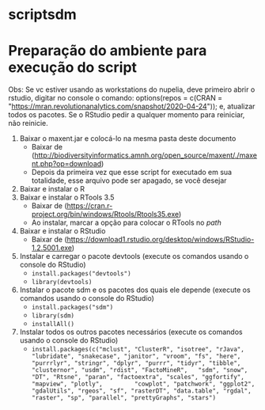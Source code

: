 # scriptsdm





# Preparação do ambiente para execução do script

Obs: Se vc estiver usando as workstations do nupelia, deve primeiro abrir o rstudio, digitar no console o comando: options(repos = c(CRAN = "https://mran.revolutionanalytics.com/snapshot/2020-04-24")); e, atualizar todos os pacotes. Se o RStudio pedir a qualquer momento para reiniciar, não reinicie.


1. Baixar o maxent.jar e colocá-lo na mesma pasta deste documento
   * Baixar de (http://biodiversityinformatics.amnh.org/open_source/maxent/./maxent.php?op=download)
   * Depois da primeira vez que esse script for executado em sua totalidade, esse arquivo pode ser apagado, se você desejar
2. Baixar e instalar o R
3. Baixar e instalar o RTools 3.5
   * Baixar de  (https://cran.r-project.org/bin/windows/Rtools/Rtools35.exe)
   * Ao instalar, marcar a opção para colocar o RTools no *path*
4. Baixar e instalar o RStudio
   * Baixar de (https://download1.rstudio.org/desktop/windows/RStudio-1.2.5001.exe)
5. Instalar e carregar o pacote devtools (execute os comandos usando o console do RStudio)
   * `install.packages("devtools")`
   * `library(devtools)`
6. Instalar o pacote sdm e os pacotes dos quais ele depende (execute os comandos usando o console do RStudio)
   * `install.packages("sdm")`
   * `library(sdm)`
   * `installAll()`
7. Instalar todos os outros pacotes necessários (execute os comandos usando o console do RStudio)
   * `install.packages(c("mclust", "ClusterR", "isotree", "rJava", "lubridate", "snakecase", "janitor", "vroom", "fs", "here", "purrrlyr", "stringr", "dplyr", "purrr", "tidyr", "tibble", "clusternor", "usdm", "rdist", "FactoMineR",   "sdm", "snow", "DT", "Rtsne", "paran", "factoextra", "scales", "ggfortify", "mapview", "plotly",         "cowplot", "patchwork", "ggplot2", "gdalUtils", "rgeos", "sf", "rasterDT", "data.table", "rgdal", "raster", "sp", "parallel", "prettyGraphs", "stars")`          

